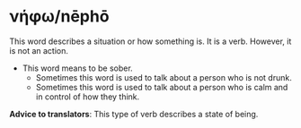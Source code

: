 # νήφω/nēphō
This word describes a situation or how something is. It is a verb. However, it is not an action.
* This word means to be sober.
    * Sometimes this word is used to talk about a person who is not drunk.
    * Sometimes this word is used to talk about a person who is calm and in control of how they think.

**Advice to translators**: This type of verb describes a state of being.